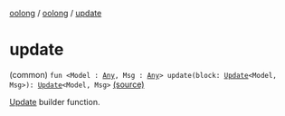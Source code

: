 [oolong](../index.md) / [oolong](index.md) / [update](./update.md)

# update

(common) `fun <Model : `[`Any`](https://kotlinlang.org/api/latest/jvm/stdlib/kotlin/-any/index.html)`, Msg : `[`Any`](https://kotlinlang.org/api/latest/jvm/stdlib/kotlin/-any/index.html)`> update(block: `[`Update`](-update.md)`<Model, Msg>): `[`Update`](-update.md)`<Model, Msg>` [(source)](https://github.com/oolong-kt/oolong/tree/main/oolong/src/commonMain/kotlin/oolong/types.kt#L70)

[Update](-update.md) builder function.

